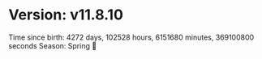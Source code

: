 # Version: v11.8.10
Time since birth: 4272 days, 102528 hours, 6151680 minutes, 369100800 seconds
Season: Spring 🌸
